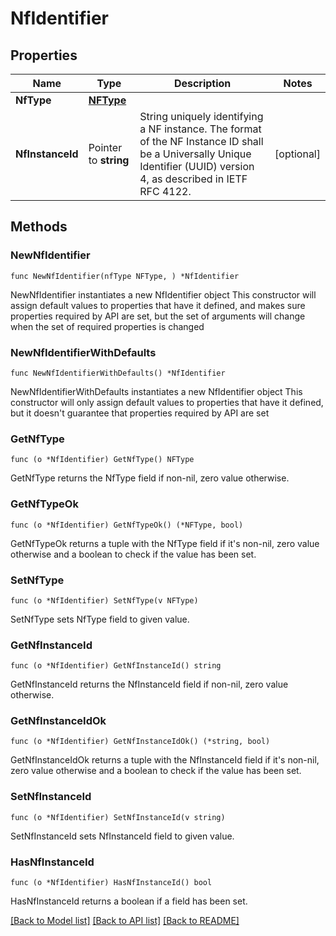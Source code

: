 # NfIdentifier

## Properties

Name | Type | Description | Notes
------------ | ------------- | ------------- | -------------
**NfType** | [**NFType**](NFType.md) |  | 
**NfInstanceId** | Pointer to **string** | String uniquely identifying a NF instance. The format of the NF Instance ID shall be a  Universally Unique Identifier (UUID) version 4, as described in IETF RFC 4122.   | [optional] 

## Methods

### NewNfIdentifier

`func NewNfIdentifier(nfType NFType, ) *NfIdentifier`

NewNfIdentifier instantiates a new NfIdentifier object
This constructor will assign default values to properties that have it defined,
and makes sure properties required by API are set, but the set of arguments
will change when the set of required properties is changed

### NewNfIdentifierWithDefaults

`func NewNfIdentifierWithDefaults() *NfIdentifier`

NewNfIdentifierWithDefaults instantiates a new NfIdentifier object
This constructor will only assign default values to properties that have it defined,
but it doesn't guarantee that properties required by API are set

### GetNfType

`func (o *NfIdentifier) GetNfType() NFType`

GetNfType returns the NfType field if non-nil, zero value otherwise.

### GetNfTypeOk

`func (o *NfIdentifier) GetNfTypeOk() (*NFType, bool)`

GetNfTypeOk returns a tuple with the NfType field if it's non-nil, zero value otherwise
and a boolean to check if the value has been set.

### SetNfType

`func (o *NfIdentifier) SetNfType(v NFType)`

SetNfType sets NfType field to given value.


### GetNfInstanceId

`func (o *NfIdentifier) GetNfInstanceId() string`

GetNfInstanceId returns the NfInstanceId field if non-nil, zero value otherwise.

### GetNfInstanceIdOk

`func (o *NfIdentifier) GetNfInstanceIdOk() (*string, bool)`

GetNfInstanceIdOk returns a tuple with the NfInstanceId field if it's non-nil, zero value otherwise
and a boolean to check if the value has been set.

### SetNfInstanceId

`func (o *NfIdentifier) SetNfInstanceId(v string)`

SetNfInstanceId sets NfInstanceId field to given value.

### HasNfInstanceId

`func (o *NfIdentifier) HasNfInstanceId() bool`

HasNfInstanceId returns a boolean if a field has been set.


[[Back to Model list]](../README.md#documentation-for-models) [[Back to API list]](../README.md#documentation-for-api-endpoints) [[Back to README]](../README.md)



